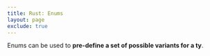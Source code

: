 ```yaml
---
title: Rust: Enums
layout: page
exclude: true
---
```


Enums can be used to **pre-define a set of possible variants for a ty**.
<!--stackedit_data:
eyJoaXN0b3J5IjpbLTExNDg3ODgyNzVdfQ==
-->